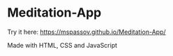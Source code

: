 # Meditation-App

Try it here: https://mspassov.github.io/Meditation-App/

Made with HTML, CSS and JavaScript
